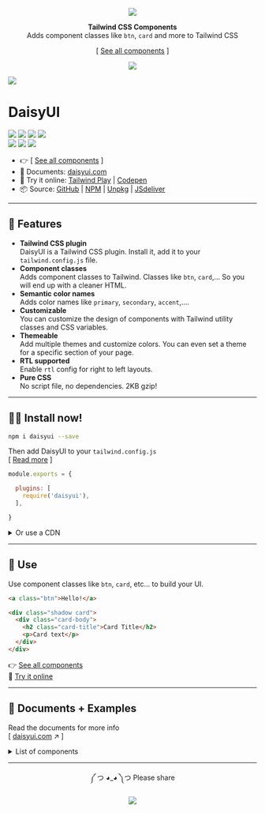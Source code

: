 <div align="center">

[![][logo-url]][docs-url]  

**Tailwind CSS Components**  
Adds component classes like `btn`, `card` and more to Tailwind CSS

[ [See all components][docs-url] ]
  
[![][tweet]][tweet-url]  

</div>

[![][banner-url]][docs-url]  

# DaisyUI  
[![][build]][build-url] [![][npm]][npm-url] [![][number-of-components]][docs-url] [![][install-size]][install-size-url]  
[![][dl]][npm-url] [![][commit]][gh-url] [![][license]][license-url]   


- 👉 [ [See all components][docs-url] ]
- 📘 Documents: [daisyui.com][docs-url]
- 🎲 Try it online: [Tailwind Play][tw-play-url] | [Codepen][codepen-url]
- 📦 Source: [GitHub][gh-url] | [NPM][npm-url] | [Unpkg][unpkg-url] | [JSdeliver][jsdeliver-url]

---

## 🌼 Features   
- **Tailwind CSS plugin**  
  DaisyUI is a Tailwind CSS plugin. Install it, add it to your `tailwind.config.js` file.
- **Component classes**  
  Adds component classes to Tailwind. Classes like `btn`, `card`,… So you will end up with a cleaner HTML.
- **Semantic color names**  
  Adds color names like `primary`, `secondary`, `accent`,….
- **Customizable**  
  You can customize the design of components with Tailwind utility classes and CSS variables.
- **Themeable**  
  Add multiple themes and customize colors. You can even set a theme for a specific section of your page.
- **RTL supported**  
  Enable `rtl` config for right to left layouts.
- **Pure CSS**  
  No script file, no dependencies. 2KB gzip!

---

## 👩‍💻 Install now!  

```bash
npm i daisyui --save
```

Then add DaisyUI to your `tailwind.config.js`  
[ [Read more][docs-url-install] ]
```js
module.exports = {

  plugins: [
    require('daisyui'),
  ],

}
```


<details>
<summary>
  Or use a CDN
</summary>


>*Loading CSS files from CDN is not recommended for production. It's better to install Tailwind and DaisyUI as Nodejs dependencies so you can config/customize everything, and purge unused styles.*  

  
```html
<link href="https://cdn.jsdelivr.net/npm/tailwindcss@2.1/dist/tailwind.min.css" rel="stylesheet" type="text/css" />
<link href="https://cdn.jsdelivr.net/npm/daisyui@0.28/dist/full.css" rel="stylesheet" type="text/css" />
```
[ [Browse other versions][docs-url-install] ]

</details>

---
## 🎉 Use  
Use component classes like `btn`, `card`, etc… to build your UI.  
```html
<a class="btn">Hello!</a>
```
```html
<div class="shadow card">
  <div class="card-body">
    <h2 class="card-title">Card Title</h2> 
    <p>Card text</p>
  </div>
</div> 
```

👉 [See all components][docs-url]  
🎲 [Try it online][tw-play-url]  

---

## 📘 Documents + Examples  
Read the documents for more info  
[ [daisyui.com][docs-url] ↗︎ ]

<details>
<summary>
  List of components
</summary>

- [x] Alert
- [x] Artboard
- [ ] App bar
- [x] Avatar
- [ ] Avatar group
- [x] Badge
- [ ] Banner
- [x] Breadcrumb
- [x] Button
- [x] Button group
- [ ] Calendar
- [x] Carousel
- [x] Card
- [ ] Chat bubble
- [x] Collapse (Accordion)
- [ ] Comment
- [x] Countdown
- [ ] Cover
- [x] Divider
- [x] Drawer
- [ ] Empty placeholder
- [ ] Footer
- [ ] Form
  - [x] Select
  - [x] Text input
  - [x] Text area
  - [x] Checkbox
  - [x] Radio
  - [ ] Range slider
  - [ ] Rating
  - [x] Toggle
  - [ ] Upload
- [x] Hero
- [x] Link
- [ ] Loading
- [x] Menu
- [ ] Mockup
  - [ ] Browser
  - [x] Code
  - [x] Phone
  - [x] Window
- [x] Navbar
- [x] Mask
- [x] Modal
- [x] Pagination
- [x] Progress
- [x] Stat
- [x] Steps
- [ ] Tag
- [x] Table
- [x] Tabs
- [ ] Timeline
- [ ] Toast
- [x] Tooltip
- [ ] Treeview

</details>

---
  
<div align="center">
  
  
༼ つ ◕_◕ ༽つ  Please share  
  
[![][tweet]][tweet-url]  

</div>



[install-size]: https://badgen.net/bundlephobia/minzip/daisyui?label=install%20size&color=purple
[build]: https://badgen.net/github/checks/saadeghi/daisyui?label=build
[npm]: https://badgen.net/npm/v/daisyui?label=version&color=purple
[dl]: https://badgen.net/npm/dt/daisyui?icon=npm&color=purple
[commit]: https://badgen.net/github/last-commit/saadeghi/daisyui?icon=github&color=purple
[license]: https://badgen.net/github/license/saadeghi/daisyui?color=purple
[tweet]: https://img.shields.io/twitter/url?style=social&url=https%3A%2F%2Fgithub.com%2Fsaadeghi%2Fdaisyui

[install-size-url]: https://bundlephobia.com/result?p=daisyui
[license-url]: https://github.com/saadeghi/daisyui/blob/master/LICENSE
[npm-url]: https://www.npmjs.com/package/daisyui
[gh-url]: https://github.com/saadeghi/daisyui
[tw-play-url]: https://play.tailwindcss.com/5du2H2Kyvq
[codepen-url]: https://codepen.io/saadeghi/pen/gOwWKvv
[unpkg-url]: https://unpkg.com/browse/daisyui/
[jsdeliver-url]: https://www.jsdelivr.com/package/npm/daisyui
[build-url]: https://github.com/saadeghi/daisyui/actions
[tweet-url]: https://twitter.com/intent/tweet?text=DaisyUI%20%0D%0AUI%20Components%20for%20Tailwind%20CSS%20%0D%0Ahttps://github.com/saadeghi/daisyui
[number-of-components]: https://badgen.net/badge/components%20added/35/purple

[docs-url-install]: https://daisyui.com/docs/install
[docs-url]: https://daisyui.com/
[logo-url]: https://raw.githubusercontent.com/saadeghi/files/main/daisyui/logo-3.svg
[banner-url]: https://raw.githubusercontent.com/saadeghi/files/main/daisyui/card-3.png

